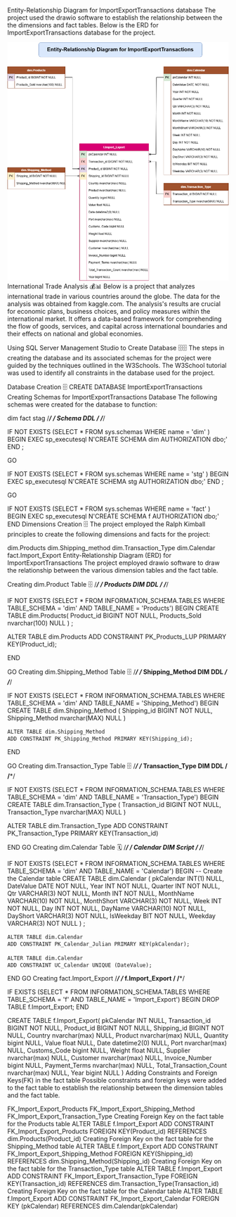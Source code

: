 Entity-Relationship Diagram for ImportExportTransactions database
The project used the drawio software to establish the relationship between the the dimensions and fact tables.
Below is the ERD for ImportExportTransactions database for the project.

![ERD](Relationship_diagram.drawio.png)
International Trade Analysis 💰📊
Below is a project that analyzes international trade in various countries around the globe. The data for the analysis was obtained from  kaggle.com. The analysis's results are crucial for economic plans, business choices, and policy measures within the international market. It offers a data-based framework for comprehending the flow of goods, services, and capital across international boundaries and their effects on national and global economies.

Using SQL Server Management Studio to Create Database 🗄️🗄️
The steps in creating the database and its associated schemas for the project were guided by the techniques outlined in the W3Schools. The W3School tutorial was used to identify all constraints in the database used for the project.

Database Creation 🗄️
CREATE DATABASE ImportExportTransactions
Creating Schemas for ImportExportTransactions Database
The following schemas were created for the database to function:

dim
fact
stag
/*********************************************************/
/******************    Schema DDL       ******************/
/*********************************************************/

IF NOT EXISTS (SELECT * FROM sys.schemas WHERE name = 'dim' ) 
BEGIN
    EXEC sp_executesql N'CREATE SCHEMA dim AUTHORIZATION dbo;'
END
;

GO

IF NOT EXISTS (SELECT * FROM sys.schemas WHERE name = 'stg' ) 
BEGIN
    EXEC sp_executesql N'CREATE SCHEMA stg AUTHORIZATION dbo;'
END
;

GO

IF NOT EXISTS (SELECT * FROM sys.schemas WHERE name = 'fact' ) 
BEGIN
    EXEC sp_executesql N'CREATE SCHEMA f AUTHORIZATION dbo;'
END
Dimensions Creation 🗄️
The project employed the Ralph Kimball principles to create the following dimensions and facts for the project:

dim.Products
dim.Shipping_method
dim.Transaction_Type
dim.Calendar 
fact.Import_Export
Entity-Relationship Diagram (ERD) for ImportExportTransactions
The project employed drawio software to draw the relationship between the various dimension tables and the fact table.

Creating dim.Product Table 🗄️
/*********************************************************/
/******************  Products DIM DDL   ******************/
/*********************************************************/

IF NOT EXISTS (SELECT * FROM INFORMATION_SCHEMA.TABLES WHERE TABLE_SCHEMA = 'dim' AND TABLE_NAME = 'Products')
BEGIN
    CREATE TABLE dim.Products(
    Product_id BIGINT NOT NULL,
    Products_Sold nvarchar(100) NULL
)
;

ALTER TABLE dim.Products
ADD CONSTRAINT PK_Products_LUP PRIMARY KEY(Product_id);

END

GO
Creating dim.Shipping_Method Table 🗄️
/*********************************************************/
/***************  Shipping_Method DIM DDL  ***************/
/*********************************************************/

IF NOT EXISTS (SELECT * FROM INFORMATION_SCHEMA.TABLES WHERE TABLE_SCHEMA = 'dim' AND TABLE_NAME = 'Shipping_Method')
BEGIN
CREATE TABLE dim.Shipping_Method (
    Shipping_id BIGINT NOT NULL,
    Shipping_Method nvarchar(MAX) NULL
)


    ALTER TABLE dim.Shipping_Method
    ADD CONSTRAINT PK_Shipping_Method PRIMARY KEY(Shipping_id);


END

GO
Creating dim.Transaction_Type Table 🗄️
/*********************************************************/
/***************  Transaction_Type DIM DDL  **************/
/*********************************************************/

IF NOT EXISTS (SELECT * FROM INFORMATION_SCHEMA.TABLES WHERE TABLE_SCHEMA = 'dim' AND TABLE_NAME = 'Transaction_Type')
BEGIN
CREATE TABLE dim.Transaction_Type (
    Transaction_id BIGINT NOT NULL,
    Transaction_Type nvarchar(MAX) NULL
)


ALTER TABLE dim.Transaction_Type
ADD CONSTRAINT PK_Transaction_Type PRIMARY KEY(Transaction_id)

END
GO
Creating dim.Calendar Table 🗓️
/*********************************************************/
/****************** Calendar DIM Script ******************/
/*********************************************************/

IF NOT EXISTS (SELECT * FROM INFORMATION_SCHEMA.TABLES WHERE TABLE_SCHEMA = 'dim' AND TABLE_NAME = 'Calendar')
BEGIN
-- Create the Calendar table
CREATE TABLE dim.Calendar
(
    pkCalendar INT(1) NULL,
    DateValue DATE NOT NULL,
    Year INT NOT NULL,
    Quarter INT NOT NULL,
    Qtr VARCHAR(3) NOT NULL,
    Month INT NOT NULL,
    MonthName VARCHAR(10) NOT NULL,
    MonthShort VARCHAR(3) NOT NULL,
    Week INT NOT NULL,
    Day INT NOT NULL,
    DayName VARCHAR(10) NOT NULL,
    DayShort VARCHAR(3) NOT NULL,
    IsWeekday BIT NOT NULL,
    Weekday VARCHAR(3) NOT NULL
)
;

    ALTER TABLE dim.Calendar
    ADD CONSTRAINT PK_Calendar_Julian PRIMARY KEY(pkCalendar);

    ALTER TABLE dim.Calendar
    ADD CONSTRAINT UC_Calendar UNIQUE (DateValue);
END
GO
Creating fact.Import_Export
/*********************************************************/
/***************  f.Import_Export   **************/
/*********************************************************/

IF EXISTS (SELECT * FROM INFORMATION_SCHEMA.TABLES WHERE TABLE_SCHEMA = 'f' AND TABLE_NAME = 'Import_Export')
BEGIN 
    DROP TABLE f.Import_Export;
END

CREATE TABLE f.Import_Export(
    pkCalendar INT NULL,
    Transaction_id BIGINT NOT NULL,
    Product_id BIGINT NOT NULL,
    Shipping_id BIGINT NOT NULL,
    Country nvarchar(max) NULL,
    Product nvarchar(max) NULL,
    Quantity bigint NULL,
    Value float NULL,
    Date datetime2(0) NULL,
    Port nvarchar(max) NULL,
    Customs_Code bigint NULL,
    Weight float NULL,
    Supplier nvarchar(max) NULL,
    Customer nvarchar(max) NULL,
    Invoice_Number bigint NULL,
    Payment_Terms nvarchar(max) NULL,
    Total_Transaction_Count nvarchar(max) NULL,
    Year bigint NULL
)
Adding Constraints and Foreign Keys(FK) in the fact table
Possible constraints and foreign keys were added to the fact table to establish the relationship between the dimension tables and the fact table.

FK_Import_Export_Products
FK_Import_Export_Shipping_Method
FK_Import_Export_Transaction_Type
Creating Foreign Key on the fact table for the Products table
ALTER TABLE f.Import_Export
ADD  CONSTRAINT FK_Import_Export_Products FOREIGN KEY(Product_id)
REFERENCES dim.Products(Product_id)
Creating Foreign Key on the fact table for the Shipping_Method table
ALTER TABLE f.Import_Export
ADD  CONSTRAINT FK_Import_Export_Shipping_Method FOREIGN KEY(Shipping_id)
REFERENCES dim.Shipping_Method(Shipping_id)
Creating Foreign Key on the fact table for the Transaction_Type table
ALTER TABLE f.Import_Export
ADD  CONSTRAINT FK_Import_Export_Transaction_Type FOREIGN KEY(Transaction_id)
REFERENCES dim.Transaction_Type(Transaction_id)
Creating Foreign Key on the fact table for the Calendar table
ALTER TABLE f.Import_Export
ADD CONSTRAINT FK_Import_Export_Calendar FOREIGN KEY (pkCalendar)
    REFERENCES dim.Calendar(pkCalendar)
